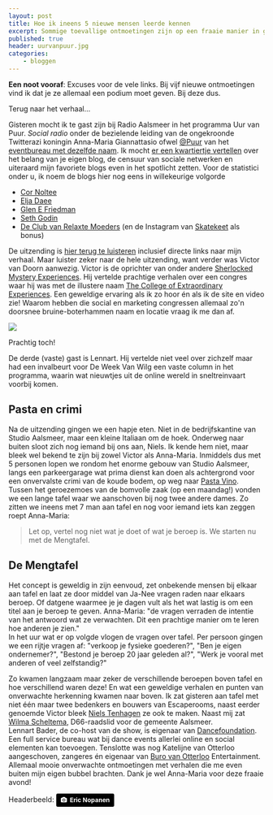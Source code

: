 ```yaml
---
layout: post
title: Hoe ik ineens 5 nieuwe mensen leerde kennen
excerpt: Sommige toevallige ontmoetingen zijn op een fraaie manier in gang gezet...
published: true
header: uurvanpuur.jpg
categories: 
    - bloggen
---
```


**Een noot vooraf**: Excuses voor de vele links. Bij vijf nieuwe ontmoetingen vind ik dat je ze allemaal een podium moet geven. Bij deze dus.

Terug naar het verhaal...

Gisteren mocht ik te gast zijn bij Radio Aalsmeer in het programma Uur van Puur. _Social radio_ onder de bezielende leiding van de ongekroonde Twitterazi koningin Anna-Maria Giannattasio ofwel [@Puur][1] van het [eventbureau met dezelfde naam][2]. Ik mocht [er een kwartiertje vertellen][3] over het belang van je eigen blog, de censuur van sociale netwerken en uiteraard mijn favoriete blogs even in het spotlicht zetten. Voor de statistici onder u, ik noem de blogs hier nog eens in willekeurige volgorde

* [Cor Noltee][4]
* [Elja Daee][5]
* [Glen E Friedman][6]
* [Seth Godin][7]
* [De Club van Relaxte Moeders][8] (en de Instagram van [Skatekeet][9] als bonus)

De uitzending is [hier terug te luisteren][10] inclusief directe links naar mijn verhaal. Maar luister zeker naar de hele uitzending, want verder was Victor van Doorn aanwezig. Victor is de oprichter van onder andere [Sherlocked Mystery Experiences][11]. Hij vertelde prachtige verhalen over een congres waar hij was met de illustere naam [The College of Extraordinary Experiences][12]. Een geweldige ervaring als ik zo hoor én als ik de site en video zie! Waarom hebben die social en marketing congressen allemaal zo'n doorsnee bruine-boterhammen naam en locatie vraag ik me dan af.

![][image-1]

Prachtig toch!

De derde (vaste) gast is Lennart. Hij vertelde niet veel over zichzelf maar had een invalbeurt voor De Week Van Wilg een vaste column in het programma, waarin wat nieuwtjes uit de online wereld in sneltreinvaart voorbij komen. 

## Pasta en crimi
Na de uitzending gingen we een hapje eten. Niet in de bedrijfskantine van Studio Aalsmeer, maar een kleine Italiaan om de hoek. Onderweg naar buiten sloot zich nog iemand bij ons aan, Niels. Ik kende hem niet, maar bleek wel bekend te zijn bij zowel Victor als Anna-Maria.  Inmiddels dus met 5 personen lopen we rondom het enorme gebouw van Studio Aalsmeer, langs een parkeergarage wat prima dienst kan doen als achtergrond voor een onvervalste crimi van de koude bodem, op weg naar [Pasta Vino][13]. Tussen het geroezemoes van de bomvolle zaak (op een maandag!) vonden we een lange tafel waar we aanschoven bij nog twee andere dames. Zo zitten we ineens met 7 man aan tafel en nog voor iemand iets kan zeggen roept Anna-Maria: 

> Let op, vertel nog niet wat je doet of wat je beroep is. We starten nu met de Mengtafel.

## De Mengtafel
Het concept is geweldig in zijn eenvoud, zet onbekende mensen bij elkaar aan tafel en laat ze door middel van Ja-Nee vragen raden naar elkaars beroep. Of datgene waarmee je je dagen vult als het wat lastig is om een titel aan je beroep te geven. 
Anna-Maria: "de vragen verraden de intentie van het antwoord wat ze verwachten. Dit een prachtige manier om te leren hoe anderen je zien."  
In het uur wat er op volgde vlogen de vragen over tafel. Per persoon gingen we een rijtje vragen af: "verkoop je fysieke goederen?", "Ben je eigen ondernemer?", "Bestond je beroep 20 jaar geleden al?", "Werk je vooral met anderen of veel zelfstandig?"

Zo kwamen langzaam maar zeker de verschillende beroepen boven tafel en hoe verschillend waren deze! En wat een geweldige verhalen en punten van onverwachte herkenning kwamen naar boven. Ik zat gisteren aan tafel met niet één maar twee bedenkers en bouwers van Escaperooms, naast eerder genoemde Victor bleek [Niels Tenhagen][14] ze ook te maken. Naast mij zat [Wilma Scheltema][15], D66-raadslid voor de gemeente Aalsmeer.   
Lennart Bader, de co-host van de show, is eigenaar van [Dancefoundation][16]. Een full service bureau wat bij dance events allerlei online en social elementen kan toevoegen. Tenslotte was nog Katelijne van Otterloo aangeschoven, zangeres én eigenaar van [Buro van Otterloo][17] Entertainment.   
Allemaal mooie onverwachte ontmoetingen met verhalen die me even buiten mijn eigen bubbel brachten. Dank je wel Anna-Maria voor deze fraaie avond!

Headerbeeld:
<a style="background-color:black;color:white;text-decoration:none;padding:4px 6px;font-family:-apple-system, BlinkMacSystemFont, &quot;San Francisco&quot;, &quot;Helvetica Neue&quot;, Helvetica, Ubuntu, Roboto, Noto, &quot;Segoe UI&quot;, Arial, sans-serif;font-size:12px;font-weight:bold;line-height:1.2;display:inline-block;border-radius:3px;" href="https://unsplash.com/@rexcuando?utm_medium=referral&amp;utm_campaign=photographer-credit&amp;utm_content=creditBadge" target="_blank" rel="noopener noreferrer" title="Download free do whatever you want high-resolution photos from Eric Nopanen"><span style="display:inline-block;padding:2px 3px;"><svg xmlns="http://www.w3.org/2000/svg" style="height:12px;width:auto;position:relative;vertical-align:middle;top:-1px;fill:white;" viewBox="0 0 32 32"><title></title><path d="M20.8 18.1c0 2.7-2.2 4.8-4.8 4.8s-4.8-2.1-4.8-4.8c0-2.7 2.2-4.8 4.8-4.8 2.7.1 4.8 2.2 4.8 4.8zm11.2-7.4v14.9c0 2.3-1.9 4.3-4.3 4.3h-23.4c-2.4 0-4.3-1.9-4.3-4.3v-15c0-2.3 1.9-4.3 4.3-4.3h3.7l.8-2.3c.4-1.1 1.7-2 2.9-2h8.6c1.2 0 2.5.9 2.9 2l.8 2.4h3.7c2.4 0 4.3 1.9 4.3 4.3zm-8.6 7.5c0-4.1-3.3-7.5-7.5-7.5-4.1 0-7.5 3.4-7.5 7.5s3.3 7.5 7.5 7.5c4.2-.1 7.5-3.4 7.5-7.5z"></path></svg></span><span style="display:inline-block;padding:2px 3px;">Eric Nopanen</span></a>

[1]:	https://twitter.com/puur
[2]:	http://puur.nl/
[3]:	https://radioaalsmeer.nl/programma/uur-van-puur/uitzending/2017-12-04/
[4]:	https://zenoemenhetdesignthinking.wordpress.com/
[5]:	http://eljadaae.nl/
[6]:	http://idealistpropaganda.blogspot.nl/
[7]:	sethgodin.typepad.com
[8]:	http://clubvanrelaxtemoeders.nl
[9]:	https://www.instagram.com/skatekeet/
[10]:	https://radioaalsmeer.nl/programma/uur-van-puur/uitzending/2017-12-04/
[11]:	https://sherlocked.nl/
[12]:	https://www.extraordinary.college/
[13]:	http://www.pastavino.nl/
[14]:	http://nielstenhagen.nl/
[15]:	https://twitter.com/wilmascheltema1
[16]:	https://dance.foundation/
[17]:	https://www.burovanotterloo.nl/

[image-1]:	/images/college.jpg